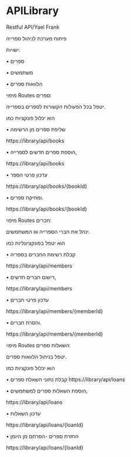 # APILibrary
Restful API/Yael Frank

פיתוח מערכת לניהול ספרייה

ישויות:

•	ספרים

•	משתמשים

•	הלוואות ספרים

מיפוי Routes  ספרים: 

יטפל בכל הפעולות הקשורות לספרים בספרייה. 


הוא יכלול פונקציות כמו 

•	שליפת ספרים מן הרשימה 

                       
 https://library/api/books

•	הוספת ספרים חדשים לספרייה,
                  
https://library/api/books
   
•	עדכון פרטי הספר 
  
                   
 https://library/api/books/{bookId}

 
•	ומחיקת ספרים.  
             
https://library/api/books/{bookId}

 


מיפוי Routes חברים: 

ינהל את חברי הספרייה או המשתמשים. 

הוא יטפל בפונקציונליות כמו 

•	קבלת רשימת החברים בספריה
   
           
  https://library/api/members


•	רישום חברים חדשים,  
                           
https://library/api/members

•	עדכון פרטי חברים    
         
 https://library/api/members/{memberId}


•	והסרת חברים.
 
https://library/api/members/{memberId}

                         



מיפוי Routes  השאלות ספרים:

יטפל בניהול הלוואות ספרים. 

הוא יכלול פונקציות כמו 


•	קבלת נתוני השאלת ספרים 
https://library/api/loans
                                      
•	הוספת השאלות ספרים למשתמשים,
                
https://library/api/loans


•	עדכון השאלות
          
                       
https://library/api/loans/{loanId}

 
•	החזרת ספרים -הסרתם מן היומן 
        
https://library/api/loans/{loanId}

